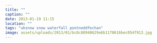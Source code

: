 ```yaml
---
title: ""
caption: ""
date: 2013-01-19 11:15
location: ""
tags: "uksnow snow waterfall pontneddfechan"
image: assets/uploads/2013/01/bc0c80948629e6b1170616bec054f913.jpg
---
```

